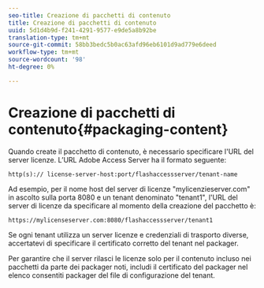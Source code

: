 ```yaml
---
seo-title: Creazione di pacchetti di contenuto
title: Creazione di pacchetti di contenuto
uuid: 5d1d4b9d-f241-4291-9577-e9de5a8b92be
translation-type: tm+mt
source-git-commit: 58bb3bedc5b0ac63afd96eb6101d9ad779e6deed
workflow-type: tm+mt
source-wordcount: '98'
ht-degree: 0%

---
```



# Creazione di pacchetti di contenuto{#packaging-content}

Quando create il pacchetto di contenuto, è necessario specificare l&#39;URL del server licenze. L’URL Adobe Access Server ha il formato seguente:

```
http(s):// license-server-host:port/flashaccessserver/tenant-name
```

Ad esempio, per il nome host del server di licenze &quot;mylicenzieserver.com&quot; in ascolto sulla porta 8080 e un tenant denominato &quot;tenant1&quot;, l&#39;URL del server di licenze da specificare al momento della creazione del pacchetto è:

```
https://mylicenseserver.com:8080/flashaccessserver/tenant1
```

Se ogni tenant utilizza un server licenze e credenziali di trasporto diverse, accertatevi di specificare il certificato corretto del tenant nel packager.

Per garantire che il server rilasci le licenze solo per il contenuto incluso nei pacchetti da parte dei packager noti, includi il certificato del packager nel elenco consentiti  packager del file di configurazione del tenant.
